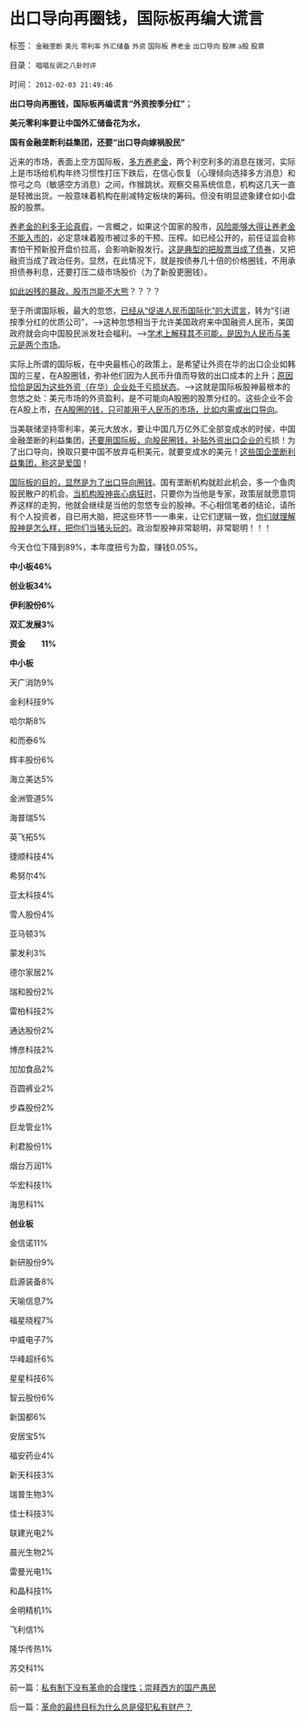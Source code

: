 # 出口导向再圈钱，国际板再编大谎言

标签： `金融垄断` `美元` `零利率` `外汇储备` `外资` `国际板` `养老金` `出口导向` `股神` `a股` `股票` 

目录： `唱唱反调之八卦时评`

时间： `2012-02-03 21:49:46`

**出口导向再圈钱，国际板再编谎言“外资按季分红”**；

**美元零利率要让中国外汇储备花为水，**

**国有金融垄断利益集团，还要“出口导向嫁祸股民”**

近来的市场，表面上空方国际板，[多方养老金](../../../2012/2/1/只有剥离政府信用，养老金才能保值增值.md)，两个利空利多的消息在拨河，实际上是市场给机构年终习惯性打压下跌后，在信心恢复（心理倾向选择多方消息）和惊弓之鸟（敏感空方消息）之间，作猴跳状。观察交易系统信息，机构这几天一直是轻微出货。一般意味着机构在削减特定板块的筹码。但没有明显迹象建仓如小盘股的股票。

[养老金的利多无论真假](../../../2012/1/30/A股散户化降低市场风险，打压散户的结果是恶性通货膨胀.md)，一言概之，如果这个国家的股市，[风险能够大得让养老金不能入市的](../../../2011/12/21/社保养老金入市，不会有更大的风险.md)，必定意味着股市被过多的干预、压榨。如已经公开的，前任证监会称害怕干预新股开盘价拉高，会影响新股发行。[这是典型的把股票当成了债券](../../../2012/1/14/凯恩斯主义中“垃圾债券”的机理.md)，又把融资当成了政治任务。显然，在此情况下，就是按债券几十倍的价格圈钱，不用承担债券利息，还要打压二级市场股价（为了新股更圈钱）。

[如此凶残的暴政，股市岂能不大熊](../../../2012/1/12/特权机构的“打新”是凶残的暴政.md)？？？？

至于所谓国际板，最大的忽悠，[已经从“促进人民币国际化”的大谎言](../../../2011/6/15/国际板推动RMB国际化的骗局.md)，转为“引进按季分红的优质公司”，——>这种忽悠相当于允许美国政府来中国融资人民币，美国政府就会向中国股民派发社会福利。——>[学术上解释其不可能，是因为人民币与美元是两个市场](../../../2011/5/25/人民币国际板“圈了钱，带不走”.md)。

实际上所谓的国际板，在中央最核心的政策上，是希望让外资在华的出口企业如韩国的三星，在A股圈钱，弥补他们因为人民币升值而导致的出口成本的上升；[原因恰恰是因为这些外资（在华）企业处于亏损状态](../../../2011/1/19/米塞斯原理与百年中国历史错误.md)。——>这就是国际板股神最根本的忽悠之处：美元市场的外资盈利，是不可能向A股圈的股票分红的。这些企业不会在A股上市，[在A股圈的钱，只可能用于人民币的市场，比如内需或出口导向](../../../2011/5/25/人民币国际板是“藏富于外，藏汇于外”.md)。

当美联储坚持零利率，美元大放水，要让中国几万亿外汇全部变成水的时侯，中国金融垄断的利益集团，[还要用国际板，向股民圈钱，补贴外资出口企业的亏](../../../2011/5/23/尚主席向国际板开放国企待遇.md)损！为了出口导向，换取只要中国不放弃屯积美元，就要变成水的美元！[这些国企垄断利益集团，称这是爱国](../../../2007/11/26/中国以超出历史所有战争损失的代价背走了世界通胀.md)！

[国际板的目的，显然是为了出口导向圈钱](../../../2011/11/27/中世纪农奴时代的庄园，货币，黄金，出口导向和平价购买力.md)。国有垄断机构就趁此机会，多一个鱼肉股民散户的机会。[当机构股神丧心病狂时](../../../2009/12/10/专家教授嫌中国税收太轻，“向国际接轨”.md)，只要你为当他是专家，政策层就愿意饲养这样的走狗，他就会继续是当他的忽悠专业的股神。不心相信笔者的结论，请所有个人投资者，自已用大脑，把这些环节一一串来，让它们逻辑一致，[你们就理解股神是怎么样，把你们当猪头玩的](../../../2011/6/13/世界上有蠢猪并不奇怪.md)。政治型股神非常聪明，非常聪明！！！

今天仓位下降到89%，本年度扭亏为盈，赚钱0.05%。

**中小板46%**

**创业板34%**

**伊利股份6%**

**双汇发展3%**

**资金　　11%**



**中小板**

天广消防9%

金利科技9%

哈尔斯8%

和而泰6%

辉丰股份6%

海立美达5%

金洲管道5%

海普瑞5%

英飞拓5%

捷顺科技4%

希努尔4%

亚太科技4%

雪人股份4%

亚马顿3%

蒙发利3%

德尔家居2%

瑞和股份2%

雷柏科技2%

通达股份2%

博彦科技2%

加加食品2%

百圆裤业2%

步森股份2%

巨龙管业1%

利君股份1%

烟台万润1%

华宏科技1%

海思科1%

**创业板**

金信诺11%

新研股份9%

启源装备8%

天喻信息7%

福星晓程7%

中威电子7%

华峰超纤6%

星星科技6%

智云股份6%

新国都6%

安居宝5%

福安药业4%

新天科技3%

瑞普生物3%

佳士科技3%

联建光电2%

晨光生物2%

雷曼光电1%

和晶科技1%

金明精机1%

飞利信1%

隆华传热1%

苏交科1%



前一篇：[私有制下没有革命的合理性；崇拜西方的国产愚民](../../../2012/2/3/私有制下没有革命的合理性；崇拜西方的国产愚民.md)

后一篇：[革命的最终目标为什么总是侵犯私有财产？](../../../2012/2/4/革命的最终目标为什么总是侵犯私有财产？.md)